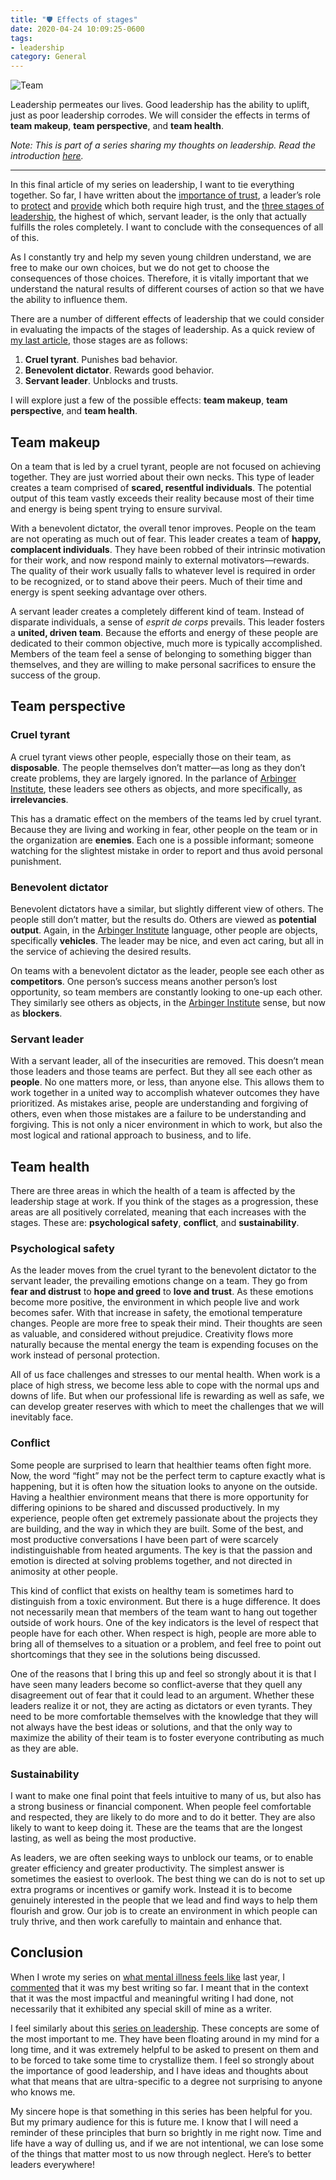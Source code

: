 ```yaml
---
title: "🛡 Effects of stages"
date: 2020-04-24 10:09:25-0600
tags:
- leadership
category: General
---
```


![Team](https://www.bennorris.blog/uploads/2020/eff11e3cd3.jpg)

Leadership permeates our lives. Good leadership has the ability to uplift, just as poor leadership corrodes. We will consider the effects in terms of **team makeup**, **team perspective**, and **team health**.

*Note: This is part of a series sharing my thoughts on leadership. Read the introduction [here](https://www.bennorris.org/2020/04/13/thoughts-on-leadership.html).*

***

In this final article of my series on leadership, I want to tie everything together. So far, I have written about the [importance of trust](https://www.bennorris.org/2020/04/14/leading-through-trust.html), a leader’s role to [protect](https://www.bennorris.org/2020/04/15/a-leaders-role.html) and [provide](https://www.bennorris.org/2020/04/17/a-leaders-role.html) which both require high trust, and the [three stages of leadership](https://www.bennorris.org/2020/04/21/stages-of-leadership.html), the highest of which, servant leader, is the only that actually fulfills the roles completely. I want to conclude with the consequences of all of this.

As I constantly try and help my seven young children understand, we are free to make our own choices, but we do not get to choose the consequences of those choices. Therefore, it is vitally important that we understand the natural results of different courses of action so that we have the ability to influence them.

There are a number of different effects of leadership that we could consider in evaluating the impacts of the stages of leadership. As a quick review of [my last article](https://www.bennorris.org/2020/04/21/stages-of-leadership.html), those stages are as follows:

1. **Cruel tyrant**. Punishes bad behavior.
2. **Benevolent dictator**. Rewards good behavior.
3. **Servant leader**. Unblocks and trusts.

I will explore just a few of the possible effects: **team makeup**, **team perspective**, and **team health**.


## Team makeup

On a team that is led by a cruel tyrant, people are not focused on achieving together. They are just worried about their own necks. This type of leader creates a team comprised of **scared, resentful individuals**. The potential output of this team vastly exceeds their reality because most of their time and energy is being spent trying to ensure survival.

With a benevolent dictator, the overall tenor improves. People on the team are not operating as much out of fear. This leader creates a team of **happy, complacent individuals**. They have been robbed of their intrinsic motivation for their work, and now respond mainly to external motivators—rewards. The quality of their work usually falls to whatever level is required in order to be recognized, or to stand above their peers. Much of their time and energy is spent seeking advantage over others.

A servant leader creates a completely different kind of team. Instead of disparate individuals, a sense of *esprit de corps* prevails. This leader fosters a **united, driven team**. Because the efforts and energy of these people are dedicated to their common objective, much more is typically accomplished. Members of the team feel a sense of belonging to something bigger than themselves, and they are willing to make personal sacrifices to ensure the success of the group.


## Team perspective

### Cruel tyrant

A cruel tyrant views other people, especially those on their team, as **disposable**. The people themselves don’t matter—as long as they don’t create problems, they are largely ignored. In the parlance of [Arbinger Institute](https://arbinger.com/home.html), these leaders see others as objects, and more specifically, as **irrelevancies**.

This has a dramatic effect on the members of the teams led by cruel tyrant. Because they are living and working in fear, other people on the team or in the organization are **enemies**. Each one is a possible informant; someone watching for the slightest mistake in order to report and thus avoid personal punishment.


### Benevolent dictator

Benevolent dictators have a similar, but slightly different view of others. The people still don’t matter, but the results do. Others are viewed as **potential output**. Again, in the [Arbinger Institute](https://arbinger.com/home.html) language, other people are objects, specifically **vehicles**. The leader may be nice, and even act caring, but all in the service of achieving the desired results.

On teams with a benevolent dictator as the leader, people see each other as **competitors**. One person’s success means another person’s lost opportunity, so team members are constantly looking to one-up each other. They similarly see others as objects, in the [Arbinger Institute](https://arbinger.com/home.html) sense, but now as **blockers**.


### Servant leader

With a servant leader, all of the insecurities are removed. This doesn’t mean those leaders and those teams are perfect. But they all see each other as **people**. No one matters more, or less, than anyone else. This allows them to work together in a united way to accomplish whatever outcomes they have prioritized. As mistakes arise, people are understanding and forgiving of others, even when those mistakes are a failure to be understanding and forgiving. This is not only a nicer environment in which to work, but also the most logical and rational approach to business, and to life.


## Team health

There are three areas in which the health of a team is affected by the leadership stage at work. If you think of the stages as a progression, these areas are all positively correlated, meaning that each increases with the stages. These are: **psychological safety**, **conflict**, and **sustainability**.


### Psychological safety

As the leader moves from the cruel tyrant to the benevolent dictator to the servant leader, the prevailing emotions change on a team. They go from **fear and distrust** to **hope and greed** to **love and trust**. As these emotions become more positive, the environment in which people live and work becomes safer. With that increase in safety, the emotional temperature changes. People are more free to speak their mind. Their thoughts are seen as valuable, and considered without prejudice. Creativity flows more naturally because the mental energy the team is expending focuses on the work instead of personal protection.

All of us face challenges and stresses to our mental health. When work is a place of high stress, we become less able to cope with the normal ups and downs of life. But when our professional life is rewarding as well as safe, we can develop greater reserves with which to meet the challenges that we will inevitably face.


### Conflict

Some people are surprised to learn that healthier teams often fight more. Now, the word “fight” may not be the perfect term to capture exactly what is happening, but it is often how the situation looks to anyone on the outside. Having a healthier environment means that there is more opportunity for differing opinions to be shared and discussed productively. In my experience, people often get extremely passionate about the projects they are building, and the way in which they are built. Some of the best, and most productive conversations I have been part of were scarcely indistinguishable from heated arguments. The key is that the passion and emotion is directed at solving problems together, and not directed in animosity at other people.

This kind of conflict that exists on healthy team is sometimes hard to distinguish from a toxic environment. But there is a huge difference. It does not necessarily mean that members of the team want to hang out together outside of work hours. One of the key indicators is the level of respect that people have for each other. When respect is high, people are more able to bring all of themselves to a situation or a problem, and feel free to point out shortcomings that they see in the solutions being discussed.

One of the reasons that I bring this up and feel so strongly about it is that I have seen many leaders become so conflict-averse that they quell any disagreement out of fear that it could lead to an argument. Whether these leaders realize it or not, they are acting as dictators or even tyrants. They need to be more comfortable themselves with the knowledge that they will not always have the best ideas or solutions, and that the only way to maximize the ability of their team is to foster everyone contributing as much as they are able.


### Sustainability

I want to make one final point that feels intuitive to many of us, but also has a strong business or financial component. When people feel comfortable and respected, they are likely to do more and to do it better. They are also likely to want to keep doing it. These are the teams that are the longest lasting, as well as being the most productive.

As leaders, we are often seeking ways to unblock our teams, or to enable greater efficiency and greater productivity. The simplest answer is sometimes the easiest to overlook. The best thing we can do is not to set up extra programs or incentives or gamify work. Instead it is to become genuinely interested in the people that we lead and find ways to help them flourish and grow. Our job is to create an environment in which people can truly thrive, and then work carefully to maintain and enhance that.


## Conclusion

When I wrote my series on [what mental illness feels like](https://www.bennorris.org/2019/03/18/what-mental-illness.html) last year, I [commented](https://www.bennorris.org/2019/03/27/i-finished-my.html) that it was my best writing so far. I meant that in the context that it was the most impactful and meaningful writing I had done, not necessarily that it exhibited any special skill of mine as a writer.

I feel similarly about this [series on leadership](https://www.bennorris.org/2020/04/13/thoughts-on-leadership.html). These concepts are some of the most important to me. They have been floating around in my mind for a long time, and it was extremely helpful to be asked to present on them and to be forced to take some time to crystallize them. I feel so strongly about the importance of good leadership, and I have ideas and thoughts about what that means that are ultra-specific to a degree not surprising to anyone who knows me.

My sincere hope is that something in this series has been helpful for you. But my primary audience for this is future me. I know that I will need a reminder of these principles that burn so brightly in me right now. Time and life have a way of dulling us, and if we are not intentional, we can lose some of the things that matter most to us now through neglect. Here’s to better leaders everywhere!